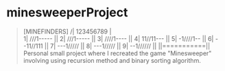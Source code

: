 # minesweeperProject
>[MINEFINDERS] 
>/| 123456789 |\
>1| ///1----- ||
>2| ///1----- ||
>3| ////1---- ||
>4| 11//11--- ||
>5| -1////1-- ||
>6| --11//111 ||
>7| ---1///// ||
>8| ---1///// ||
>9| --1////// ||
>||===========||
Personal small project where I recreated the game "Minesweeper" involving using recursion method and binary sorting algorithm.
